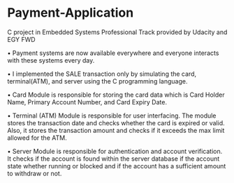 # Payment-Application
C project in Embedded Systems Professional Track provided by Udacity and EGY FWD

• Payment systems are now available everywhere and everyone interacts with these systems every day.

• I implemented the SALE transaction only by simulating the card, terminal(ATM), and server using the C programming language.

• Card Module is responsible for storing the card data which is Card Holder Name, Primary Account Number, and Card Expiry Date.

• Terminal (ATM) Module is responsible for user interfacing. The module stores the transaction date and checks whether the card is expired or valid. Also, it stores the transaction amount and checks if it exceeds the max limit allowed for the ATM.

• Server Module is responsible for authentication and account verification. It checks if the account is found within the server database if the account state whether running or blocked and if the account has a sufficient amount to withdraw or not.
